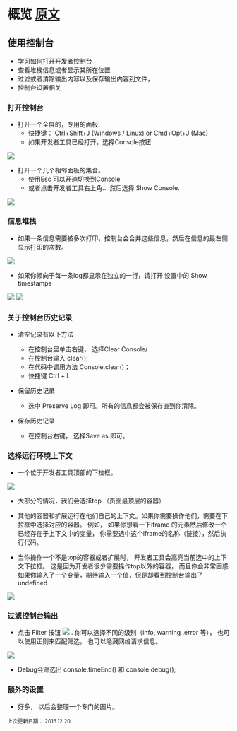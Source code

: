 # 概览 <a href="https://developers.google.com/web/tools/chrome-devtools/console/">原文</a>

## 使用控制台

* 学习如何打开开发者控制台
* 查看堆栈信息或者显示其所在位置
* 过滤或者清除输出内容以及保存输出内容到文件，
* 控制台设置相关


### 打开控制台

* 打开一个全屏的，专用的面板:
    * 快捷键： Ctrl+Shift+J (Windows / Linux) or Cmd+Opt+J (Mac)
    * 如果开发者工具已经打开，选择Console按钮
<img src="https://developers.google.com/web/tools/chrome-devtools/console/images/console-panel.png">


* 打开一个几个相邻面板的集合。
    * 使用Esc 可以开速切换到Console
    * 或者点击开发者工具右上角... 然后选择 Show Console.
<img src="https://developers.google.com/web/tools/chrome-devtools/console/images/console-drawer.png">



### 信息堆栈
   
 * 如果一条信息需要被多次打印，控制台会合并这些信息，然后在信息的最左侧显示打印的次数。 
<img src="https://developers.google.com/web/tools/chrome-devtools/console/images/message-stacking.png" />

* 如果你倾向于每一条log都显示在独立的一行，请打开 设置中的 Show timestamps
<img src="https://developers.google.com/web/tools/chrome-devtools/console/images/show-timestamps.png">

<img src="https://developers.google.com/web/tools/chrome-devtools/console/images/timestamped-console.png" />


### 关于控制台历史记录

* 清空记录有以下方法
    * 在控制台里单击右键， 选择Clear Console/
    * 在控制台输入 clear();
    * 在代码中调用方法 Console.clear()；
    * 快捷键 Ctrl + L

* 保留历史记录
    * 选中 Preserve Log 即可。所有的信息都会被保存直到你清除。

* 保存历史记录
    * 在控制台右键， 选择Save as 即可。


### 选择运行环境上下文
   
* 一个位于开发者工具顶部的下拉框。
<img src="https://developers.google.com/web/tools/chrome-devtools/console/images/execution-context-selector.png" /> 
    
* 大部分的情况，我们会选择top （页面最顶层的容器）
   
* 其他的容器和扩展运行在他们自己的上下文。如果你需要操作他们，需要在下拉框中选择对应的容器。 例如， 如果你想看一下iframe 的元素然后修改一个已经存在于上下文中的变量， 你需要选中这个iframe的名称（链接），然后执行代码。
    
* 当你操作一个不是top的容器或者扩展时， 开发者工具会高亮当前选中的上下文下拉框。 这是因为开发者很少需要操作top以外的容器， 而且你会非常困惑如果你输入了一个变量，期待输入一个值，但是却看到控制台输出了  undefined
<img src="https://developers.google.com/web/tools/chrome-devtools/console/images/non-top-context.png" />


### 过滤控制台输出

* 点击 Filter 按钮
<img src="https://developers.google.com/web/tools/chrome-devtools/console/images/filter-button.png"/> . 你可以选择不同的级别（info, warning ,error 等）， 也可以使用正则来匹配筛选， 也可以隐藏网络请求信息。

<img src="https://developers.google.com/web/tools/chrome-devtools/console/images/filtered-console.png"/>

* Debug会筛选出  console.timeEnd()  和 console.debug();


### 额外的设置

* 好多， 以后会整理一个专门的图片。


<small>上次更新日期： 2016.12.20</small>



